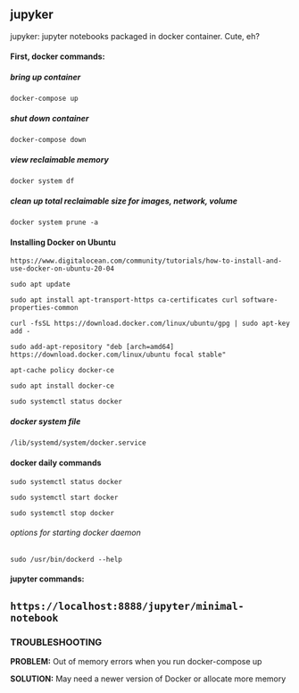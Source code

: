 ## jupyker
jupyker: jupyter notebooks packaged in docker container. Cute, eh?

#### First, docker commands:

##### bring up container

```docker-compose up```

##### shut down container

```docker-compose down```

##### view reclaimable memory

```docker system df```

##### clean up total reclaimable size for images, network, volume

```docker system prune -a```

#### Installing Docker on Ubuntu

```https://www.digitalocean.com/community/tutorials/how-to-install-and-use-docker-on-ubuntu-20-04```

```sudo apt update```

```sudo apt install apt-transport-https ca-certificates curl software-properties-common```

```curl -fsSL https://download.docker.com/linux/ubuntu/gpg | sudo apt-key add -```

```sudo add-apt-repository "deb [arch=amd64] https://download.docker.com/linux/ubuntu focal stable"```

```apt-cache policy docker-ce```

```sudo apt install docker-ce```

```sudo systemctl status docker```

##### docker system file

```/lib/systemd/system/docker.service```

#### docker daily commands

```sudo systemctl status docker```

```sudo systemctl start docker```

```sudo systemctl stop docker```

###### options for starting docker daemon

```sudo /usr/bin/dockerd --help```

#### jupyter commands:

```https://localhost:8888/jupyter/minimal-notebook```
-----------------------

### TROUBLESHOOTING

**PROBLEM:** Out of memory errors when you run docker-compose up

**SOLUTION:** May need a newer version of Docker or allocate more memory




